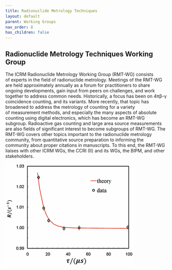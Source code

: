 ```yaml
---
title: Radionuclide Metrology Techniques
layout: default
parent: Working Groups
nav_order: 8
has_children: false
---
```


## Radionuclide Metrology Techniques Working Group

The ICRM Radionuclide Metrology Working Group (RMT-WG) consists of experts in
the field of radionuclide metrology. Meetings of the RMT-WG are held
approximately annually as a forum for practitioners to share ongoing
developments, gain input from peers on challenges, and work together to address
common needs. Historically, a focus has been on 4πβ-γ coincidence counting, and
its variants. More recently, that topic has broadened to address the metrology
of counting for a variety of measurement methods, and especially the many
aspects of absolute counting using digital electronics, which has become an
RMT-WG subgroup. Radioactive gas counting and large area source measurements are
also fields of significant interest to become subgroups of RMT-WG. The RMT-WG
covers other topics important to the radionuclide metrology community, from
quantitative source preparation to informing the community about proper
citations in manuscripts. To this end, the RMT-WG liaises with other ICRM WGs,
the CCRI (II) and its WGs, the BIPM, and other stakeholders.

![Th-229 graph](./images/th-229.png)
